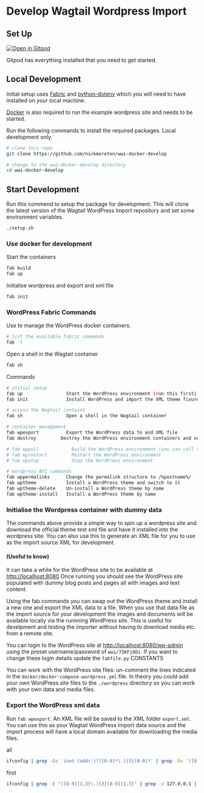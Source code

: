 # Develop Wagtail Wordpress Import

## Set Up

[![Open in Gitpod](https://gitpod.io/button/open-in-gitpod.svg)](https://gitpod.io/#https://github.com/nickmoreton/wwi-docker-develop)

Gitpod has everything installed that you need to get started.

## Local Development

Initial setup uses [Fabric](https://www.fabfile.org/) and [python-dotenv](https://saurabh-kumar.com/python-dotenv/) which you will need to have installed on your local machine.

[Docker](https://www.docker.com/) is also required to run the example wordpress site and needs to be started.

Run the following commands to install the required packages. Local development only.

```bash
# clone this repo
git clone https://github.com/nickmoreton/wwi-docker-develop

# change to the wwi-docker-develop directory
cd wwi-docker-develop
```

## Start Development

Run this commend to setup the package for development. This will clone the latest version of the Wagtail WordPress Import repository and set some environment variables.

```bash
./setup.sh
```

### Use docker for development

Start the containers

```bash
fab build
fab up
```

Initialise wordpress and export and xml file

```bash
fab init
```

### WordPress Fabric Commands

Use to manage the WordPress docker containers.

```bash
# list the available fabric commands
fab -l
```

Open a shell in the Wagtail container

```bash
fab sh
```

Commands

```bash
# initial setup
fab up                Start the WordPress environment (run this first)
fab init              Install WordPress and import the XML theme fixures with media files (run this second)

# access the Wagtail conteint
fab sh                Open a shell in the Wagtail container

# container management
fab wpexport          Export the WordPress data to and XML file
fab destroy         Destroy the WordPress environment containers and volumes (database will lost!)

# fab wppull            Build the WordPress environment (you can call this first but its not necessary)
# fab wprestart         Restart the WordPress environment
# fab wpstop            Stop the WordPress environment

# wordpress API commands
fab wppermalinks      Change the permalink structure to /%postname%/
fab wptheme           Install a WordPress theme and switch to it
fab wptheme-delete    Un-install a WordPress theme by name
fab wptheme-install   Install a WordPress theme by name
```

### Initialise the Wordpress container with dummy data

The commands above provide a simple way to spin up a wordpress site and download the official theme test xml file and have it installed into the wordpress site. You can also use this to  generate an XML file for you to use as the import source XML for development.

#### (Useful to know)

It can take a while for the WordPress site to be available at <http://localhost:8080> Once running you should see the WordPress site populated with dummy blog posts and pages all with images and text content.

Using the fab commands you can swap out the WordPress theme and install a new one and export the XML data to a file. When you use that data file as the import source for your development the images and documents will be available locally via the runnning WordPress site. This is useful for develpment and testing the importer without having to download media etc. from a remote site.

You can login to the WordPress site at <http://localhost:8080/wp-admin> using the preset username/password of `wwi/7SKFj8Di`. If you want to change these login details update the `fabfile.py` CONSTANTS

You can work with the WordPress site files: un-comment the lines indicated in the `docker/docker-compose-wordpress.yml` file. In theory you could add your own WordPress site files to the `./wordpress` directory so you can work with your own data and media files.

### Export the WordPress xml data

Run `fab wpexport`. An XML file will be saved to the XML folder `export.xml`. You can use this as your Wagtail WordPress Import data source and the import process will have a local domain available for downloading the media files.


all
```bash
ifconfig | grep -Eo 'inet (addr:)?([0-9]*\.){3}[0-9]*' | grep -Eo '([0-9]*\.){3}[0-9]*' | grep -v '127.0.0.1'
```

first
```bash
ifconfig | grep -E "([0-9]{1,3}\.){3}[0-9]{1,3}" | grep -v 127.0.0.1 | head -1 | awk '{ print $2 }'
```